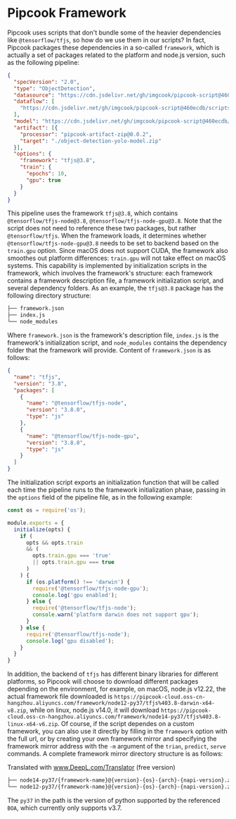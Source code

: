 # Pipcook Framework

Pipcook uses scripts that don't bundle some of the heavier dependencies like `@tensorflow/tfjs`, so how do we use them in our scripts?
In fact, Pipcook packages these dependencies in a so-called `framework`, which is actually a set of packages related to the platform and node.js version, such as the following pipeline:

```json
{
  "specVersion": "2.0",
  "type": "ObjectDetection",
  "datasource": "https://cdn.jsdelivr.net/gh/imgcook/pipcook-script@460ecdb/scripts/object-detection-yolo/build/datasource.js?url=https://pc-github.oss-us-west-1.aliyuncs.com/dataset/object-detection-yolo-min.zip",
  "dataflow": [
    "https://cdn.jsdelivr.net/gh/imgcook/pipcook-script@460ecdb/scripts/object-detection-yolo/build/dataflow.js?size=416&size=416"
  ],
  "model": "https://cdn.jsdelivr.net/gh/imgcook/pipcook-script@460ecdb/scripts/object-detection-yolo/build/model.js",
  "artifact": [{
    "processor": "pipcook-artifact-zip@0.0.2",
    "target": "./object-detection-yolo-model.zip"
  }],
  "options": {
    "framework": "tfjs@3.8",
    "train": {
      "epochs": 10,
      "gpu": true
    }
  }
}
```

This pipeline uses the framework `tfjs@3.8`, which contains `@tensorflow/tfjs-node@3.8`, `@tensorflow/tfjs-node-gpu@3.8`. Note that the script does not need to reference these two packages, but rather `@tensorflow/tfjs`. When the framework loads, it determines whether `@tensorflow/tfjs-node-gpu@3.8` needs to be set to backend based on the `train.gpu` option. Since macOS does not support CUDA, the framework also smoothes out platform differences: `train.gpu` will not take effect on macOS systems. This capability is implemented by initialization scripts in the framework, which involves the framework's structure: each framework contains a framework description file, a framework initialization script, and several dependency folders. As an example, the `tfjs@3.8` package has the following directory structure:


```sh
├── framework.json
├── index.js
└── node_modules
```

Where `framework.json` is the framework's description file, `index.js` is the framework's initialization script, and `node_modules` contains the dependency folder that the framework will provide.
Content of `framework.json` is as follows:

```json
{
  "name": "tfjs",
  "version": "3.8",
  "packages": [
    {
      "name": "@tensorflow/tfjs-node",
      "version": "3.8.0",
      "type": "js"
    },
    {
      "name": "@tensorflow/tfjs-node-gpu",
      "version": "3.8.0",
      "type": "js"
    }
  ]
}
```

The initialization script exports an initialization function that will be called each time the pipeline runs to the framework initialization phase, passing in the `options` field of the pipeline file, as in the following example:

```js
const os = require('os');

module.exports = {
  initialize(opts) {
    if (
      opts && opts.train
      && (
        opts.train.gpu === 'true'
        || opts.train.gpu === true
      )
    ) {
      if (os.platform() !== 'darwin') {
        require('@tensorflow/tfjs-node-gpu');
        console.log('gpu enabled');
      } else {
        require('@tensorflow/tfjs-node');
        console.warn('platform darwin does not support gpu');
      }
    } else {
      require('@tensorflow/tfjs-node');
      console.log('gpu disabled');
    }
  }
}
```

In addition, the backend of `tfjs` has different binary libraries for different platforms, so Pipcook will choose to download different packages depending on the environment, for example, on macOS, node.js v12.22, the actual framework file downloaded is `https://pipcook-cloud.oss-cn-hangzhou.aliyuncs.com/framework/node12-py37/tfjs%403.8-darwin-x64-v8.zip`, while on linux, node.js v14.0, it will download `https://pipcook-cloud.oss-cn-hangzhou.aliyuncs.com/framework/node14-py37/tfjs%403.8-linux-x64-v6.zip`. Of course, if the script dependes on a custom framework, you can also use it directly by filling in the `framework` option with the full url, or by creating your own framework mirror and specifying the framework mirror address with the `-m` argument of the `trian`, `predict`, `serve` commands.
A complete framework mirror directory structure is as follows:


Translated with www.DeepL.com/Translator (free version)
```sh
├── node14-py37/{framework-name}@{version}-{os}-{arch}-{napi-version}.zip
└── node12-py37/{framework-name}@{version}-{os}-{arch}-{napi-version}.zip
```

The `py37` in the path is the version of python supported by the referenced `BOA`, which currently only supports v3.7.
